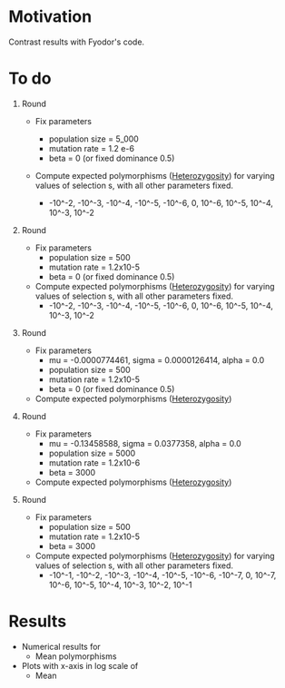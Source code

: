 # Motivation
Contrast results with Fyodor's code.
# To do
1. Round

   - Fix parameters
     - population size = 5_000
     - mutation rate = 1.2 e-6
     - beta = 0 (or fixed dominance 0.5)

   - Compute expected polymorphisms ([Heterozygosity](file:///C:/Users/rsaonaur/projects/sandpiper/target/doc/sandpiper/struct.Heterozygosity.html)) for varying values of selection s, with all other parameters fixed. 
      - -10^-2, -10^-3, -10^-4, -10^-5, -10^-6, 0, 10^-6, 10^-5, 10^-4, 10^-3, 10^-2
2. Round

   - Fix parameters
     - population size = 500 
     - mutation rate = 1.2x10-5
     - beta = 0 (or fixed dominance 0.5)
   - Compute expected polymorphisms ([Heterozygosity](file:///C:/Users/rsaonaur/projects/sandpiper/target/doc/sandpiper/struct.Heterozygosity.html)) for varying values of selection s, with all other parameters fixed. 
     - -10^-2, -10^-3, -10^-4, -10^-5, -10^-6, 0, 10^-6, 10^-5, 10^-4, 10^-3, 10^-2
3. Round

   - Fix parameters
     - mu = -0.0000774461, sigma =  0.0000126414, alpha =  0.0
     - population size = 500
     - mutation rate = 1.2x10-5
     - beta = 0 (or fixed dominance 0.5)
   - Compute expected polymorphisms ([Heterozygosity](file:///C:/Users/rsaonaur/projects/sandpiper/target/doc/sandpiper/struct.Heterozygosity.html))
4. Round

   - Fix parameters
     - mu = -0.13458588, sigma =  0.0377358, alpha =  0.0
     - population size = 5000
     - mutation rate = 1.2x10-6
     - beta = 3000
   - Compute expected polymorphisms ([Heterozygosity](file:///C:/Users/rsaonaur/projects/sandpiper/target/doc/sandpiper/struct.Heterozygosity.html))
5. Round

   - Fix parameters
     - population size = 500 
     - mutation rate = 1.2x10-5
     - beta = 3000
   - Compute expected polymorphisms ([Heterozygosity](file:///C:/Users/rsaonaur/projects/sandpiper/target/doc/sandpiper/struct.Heterozygosity.html)) for varying values of selection s, with all other parameters fixed. 
     - -10^-1, -10^-2, -10^-3, -10^-4, -10^-5, -10^-6, -10^-7, 0, 10^-7, 10^-6, 10^-5, 10^-4, 10^-3, 10^-2, 10^-1

# Results

- Numerical results for
  - Mean polymorphisms
- Plots with x-axis in log scale of 
  - Mean